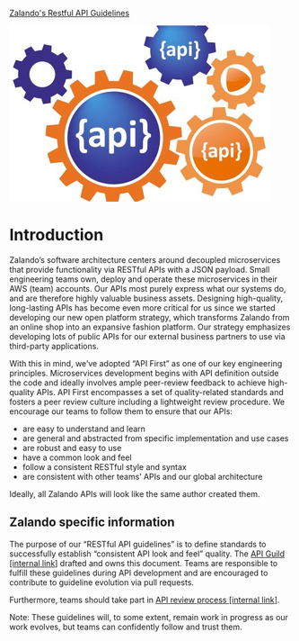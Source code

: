 [Zalando's Restful API Guidelines](http://zalando.github.io/restful-api-guidelines)

![APIGuild icon](api-zalando-small.jpg)   

# Introduction

Zalando’s software architecture centers around decoupled microservices that provide functionality
via RESTful APIs with a JSON payload. Small engineering teams own, deploy and operate these microservices in
their AWS (team) accounts. Our APIs most purely express what our systems do, and are therefore
highly valuable business assets. Designing high-quality, long-lasting APIs has become even more
critical for us since we started developing our new open platform strategy, which transforms Zalando
from an online shop into an expansive fashion platform. Our strategy emphasizes developing lots of
public APIs for our external business partners to use via third-party applications.

With this in mind, we’ve adopted “API First” as one of our key engineering principles.
Microservices development begins with API definition outside the code and ideally involves ample
peer-review feedback to achieve high-quality APIs. API First encompasses a set of quality-related
standards and fosters a peer review culture including a lightweight review procedure.
We encourage our teams to follow them to ensure that our APIs:

- are easy to understand and learn
- are general and abstracted from specific implementation and use cases
- are robust and easy to use
- have a common look and feel
- follow a consistent RESTful style and syntax
- are consistent with other teams’ APIs and our global architecture

Ideally, all Zalando APIs will look like the same author created them.

## Zalando specific information

The purpose of our “RESTful API guidelines” is to define standards to successfully establish
“consistent API look and feel” quality. The [API Guild \[internal link\]](https://techwiki.zalando.net/display/GUL/API) drafted and owns this document. Teams are responsible to fulfill these guidelines during API
development and are encouraged to contribute to guideline evolution via pull requests.

Furthermore, teams should take part in [API review process \[internal link\]](https://github.bus.zalan.do/ApiGuild/ApiReviewProcedure).

Note: These guidelines will, to some extent, remain work in progress as our work evolves, but
teams can confidently follow and trust them.
